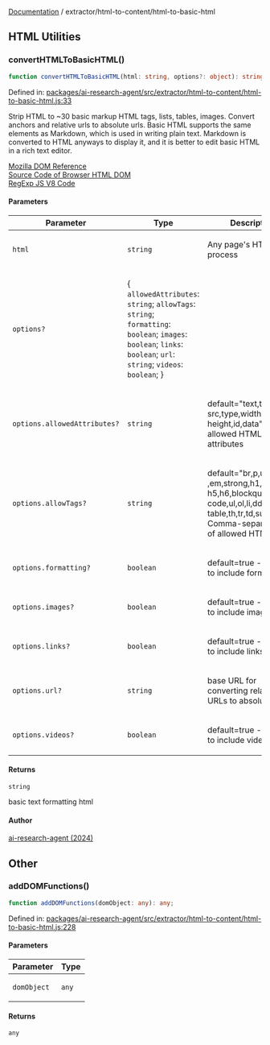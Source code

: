 [Documentation](../../modules.md) / extractor/html-to-content/html-to-basic-html

## HTML Utilities

### convertHTMLToBasicHTML()

```ts
function convertHTMLToBasicHTML(html: string, options?: object): string;
```

Defined in: [packages/ai-research-agent/src/extractor/html-to-content/html-to-basic-html.js:33](https://github.com/vtempest/ai-research-agent/tree/master/packages/ai-research-agent/src/extractor/html-to-content/html-to-basic-html.js#L33)

Strip HTML to ~30 basic markup HTML tags, lists, tables, images.
Convert anchors and relative urls to absolute urls. Basic HTML supports the same
elements as Markdown, which is used in writing plain text. Markdown is converted
to HTML anyways to display it, and it is better to edit basic HTML in a rich text editor.

[Mozilla DOM Reference](https://developer.mozilla.org/en-US/docs/Web/API/Document_Object_Model) <br />
[Source Code of Browser HTML DOM](https://chromium.googlesource.com/chromium/src/+/HEAD/third_party/blink/renderer/core/dom/) <br />
[RegExp JS V8 Code](https://github.com/v8/v8/blob/94cde7c7f3fffc62f621e43f65be3d517b8a9f3d/src/regexp/regexp-compiler.cc#L3827)

#### Parameters

<table>
<thead>
<tr>
<th>Parameter</th>
<th>Type</th>
<th>Description</th>
</tr>
</thead>
<tbody>
<tr>
<td>

`html`

</td>
<td>

`string`

</td>
<td>

Any page's HTML to process

</td>
</tr>
<tr>
<td>

`options?`

</td>
<td>

\{ `allowedAttributes`: `string`; `allowTags`: `string`; `formatting`: `boolean`; `images`: `boolean`; `links`: `boolean`; `url`: `string`; `videos`: `boolean`; \}

</td>
<td>

</td>
</tr>
<tr>
<td>

`options.allowedAttributes?`

</td>
<td>

`string`

</td>
<td>

default="text,tag,href, src,type,width, height,id,data"
  List of allowed HTML attributes

</td>
</tr>
<tr>
<td>

`options.allowTags?`

</td>
<td>

`string`

</td>
<td>

default="br,p,u,b,i ,em,strong,h1,h2,h3,h4, h5,h6,blockquote,
code,ul,ol,li,dd,dl, table,th,tr,td,sub,sup" - Comma-separated list of allowed HTML tags.

</td>
</tr>
<tr>
<td>

`options.formatting?`

</td>
<td>

`boolean`

</td>
<td>

default=true - Whether to include formatting

</td>
</tr>
<tr>
<td>

`options.images?`

</td>
<td>

`boolean`

</td>
<td>

default=true - Whether to include images

</td>
</tr>
<tr>
<td>

`options.links?`

</td>
<td>

`boolean`

</td>
<td>

default=true - Whether to include links

</td>
</tr>
<tr>
<td>

`options.url?`

</td>
<td>

`string`

</td>
<td>

base URL for converting relative URLs to absolute

</td>
</tr>
<tr>
<td>

`options.videos?`

</td>
<td>

`boolean`

</td>
<td>

default=true - Whether to include videos or not

</td>
</tr>
</tbody>
</table>

#### Returns

`string`

basic text formatting html

#### Author

[ai-research-agent (2024)](https://airesearch.js.org)

## Other

### addDOMFunctions()

```ts
function addDOMFunctions(domObject: any): any;
```

Defined in: [packages/ai-research-agent/src/extractor/html-to-content/html-to-basic-html.js:228](https://github.com/vtempest/ai-research-agent/tree/master/packages/ai-research-agent/src/extractor/html-to-content/html-to-basic-html.js#L228)

#### Parameters

<table>
<thead>
<tr>
<th>Parameter</th>
<th>Type</th>
</tr>
</thead>
<tbody>
<tr>
<td>

`domObject`

</td>
<td>

`any`

</td>
</tr>
</tbody>
</table>

#### Returns

`any`
